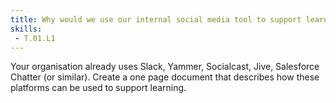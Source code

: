 ```yaml
---
title: Why would we use our internal social media tool to support learning?
skills:
 - T.01.L1
---
```

Your organisation already uses Slack, Yammer, Socialcast, Jive, Salesforce Chatter (or similar). Create a one page document that describes how these platforms can be used to support learning.